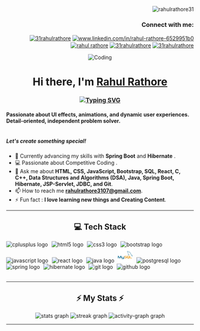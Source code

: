 <p align="right"> <img src="https://komarev.com/ghpvc/?username=rahulrathore31&label=Profile%20views&color=0e75b6&style=flat" alt="rahulrathore31" /> </p>
<h3 align="right">Connect with me:</h3>
<p align="right">
<a href="https://twitter.com/31rahulrathore" target="blank"><img align="center" src="https://raw.githubusercontent.com/rahuldkjain/github-profile-readme-generator/master/src/images/icons/Social/twitter.svg" alt="31rahulrathore" height="30" width="40" /></a>
<a href="https://linkedin.com/in/www.linkedin.com/in/rahul-rathore-6529951b0" target="blank"><img align="center" src="https://raw.githubusercontent.com/rahuldkjain/github-profile-readme-generator/master/src/images/icons/Social/linked-in-alt.svg" alt="www.linkedin.com/in/rahul-rathore-6529951b0" height="30" width="40" /></a>
<a href="https://fb.com/rahul rathore" target="blank"><img align="center" src="https://raw.githubusercontent.com/rahuldkjain/github-profile-readme-generator/master/src/images/icons/Social/facebook.svg" alt="rahul rathore" height="30" width="40" /></a>
<a href="https://instagram.com/31rahulrathore" target="blank"><img align="center" src="https://raw.githubusercontent.com/rahuldkjain/github-profile-readme-generator/master/src/images/icons/Social/instagram.svg" alt="31rahulrathore" height="30" width="40" /></a>
<a href="https://www.linkedin.com/feed/" target="blank"><img align="center" 
src="https://cdn.worldvectorlogo.com/logos/linkedin-icon.svg" 
alt="31rahulrathore" height="30" width="40" /></a>
</p>

<div align="center">
<img align="center" alt="Coding" width="400" src="https://cdn.dribbble.com/users/1162077/screenshots/3848914/programmer.gif">
</div>
<h1 align="center">Hi there, I'm <a href="https://www.linkedin.com/in/uday-sharma-602b33267/">Rahul Rathore</a>
<h3 align="center"><a href="https://git.io/typing-svg"><img src="https://readme-typing-svg.demolab.com?font=Fira+Code&size=25&pause=1000&color=19FFD6&center=true&vCenter=true&width=800&lines=A+passionate+Java+developer+from+India" alt="Typing SVG" /></a>
</h3>

<h4 align="left">Passionate about UI effects, animations, and dynamic user experiences. Detail-oriented, independent problem solver.<br><br></h4>
<h5>Let's create something special!</h5>

- 🌱 Currently advancing my skills with <b>Spring Boot</b> and <b>Hibernate</b> .
- 💻 Passionate about Competitive Coding .
- 💬 Ask me about **HTML, CSS, JavaScript, Bootstrap, SQL, React, C, C++, Data Structures and Algorithms (DSA), Java, Spring Boot, Hibernate, JSP-Servlet, JDBC, and Git**.
- 📫 How to reach me **rahulrathore3107@gmail.com**.
- ⚡ Fun fact : **I love learning new things and Creating Content**.

<hr/>



<h2 align="center">💻 Tech Stack </h2>

<div align="left">
   <img src="https://img.shields.io/badge/C++-00599C?logo=cplusplus&logoColor=white&style=for-the-badge" height="36" alt="cplusplus logo"  />
  <img width="2" />
  <img src="https://img.shields.io/badge/HTML5-E34F26?logo=html5&logoColor=white&style=for-the-badge" height="36" alt="html5 logo"  />
  <img width="2" />
  <img src="https://img.shields.io/badge/CSS3-1572B6?logo=css3&logoColor=white&style=for-the-badge" height="36" alt="css3 logo"  />
  <img width="2" />
  <img src="https://img.shields.io/badge/Bootstrap-7952B3?logo=bootstrap&logoColor=white&style=for-the-badge" height="36" alt="bootstrap logo"  />
  <img width="2" />
  <img src="https://cdn.jsdelivr.net/gh/devicons/devicon/icons/javascript/javascript-original.svg" height="36" alt="javascript logo"  />
  <img width="2" />
  <img src="https://img.shields.io/badge/React-61DAFB?logo=react&logoColor=black&style=for-the-badge" height="36" alt="react logo"  />
  <img width="2" />
  <img src="https://cdn.jsdelivr.net/gh/devicons/devicon/icons/java/java-original.svg" height="36" alt="java logo"  />
  <img width="2" />
  <img src="https://raw.githubusercontent.com/devicons/devicon/master/icons/mysql/mysql-original-wordmark.svg" alt="mysql" width="40" height="40"/>  
  <img width="2" />
  <img src="https://img.shields.io/badge/PostgreSQL-4169E1?logo=postgresql&logoColor=white&style=for-the-badge" height="36" alt="postgresql logo"  />
  <img width="2" />
  <img src="https://img.shields.io/badge/Spring-6DB33F?logo=spring&logoColor=black&style=for-the-badge" height="36" alt="spring logo"  />
  <img width="2" />
  <img src="https://img.shields.io/badge/Hibernate-59666C?logo=hibernate&logoColor=white&style=for-the-badge" height="36" alt="hibernate logo"  />
  <img width="2" />
  <img src="https://img.shields.io/badge/Git-F05032?logo=git&logoColor=white&style=for-the-badge" height="36" alt="git logo"  />
  <img width="2" />
  <img src="https://img.shields.io/badge/GitHub-181717?logo=github&logoColor=white&style=for-the-badge" height="36" alt="github logo"  />
  <img width="2" />
  <!--<img src="https://www.vectorlogo.zone/logos/adobe_illustrator/adobe_illustrator-icon.svg" alt="illustrator" width="40" height="40"/>
  <img width="2" />
  <img src="https://raw.githubusercontent.com/devicons/devicon/master/icons/amazonwebservices/amazonwebservices-original-wordmark.svg" alt="aws" width="40" height="40"/>
  <img width="2" />
  <img src="https://raw.githubusercontent.com/devicons/devicon/master/icons/docker/docker-original-wordmark.svg" alt="docker" width="40" height="40"/>
  <img width="2" /-->
</div>
<br clear="both">
<hr/>

<div align="center">
  <h2 align="center">⚡ My Stats ⚡</h2>
  <img src="https://github-readme-stats.vercel.app/api?username=RahulRathore31&hide_title=false&hide_rank=false&show_icons=true&include_all_commits=true&count_private=true&disable_animations=false&theme=codeSTACKr&locale=en&hide_border=false&order=1" height="130" alt="stats graph"  />
  <img src="https://streak-stats.demolab.com?user=RahulRathore31&locale=en&mode=daily&theme=codeSTACKr&hide_border=false&border_radius=5&order=3" height="130" alt="streak graph"  />
  <img src="https://github-readme-activity-graph.vercel.app/graph?username=RahulRathore31&radius=16&theme=modern-lilac&area=true&order=5&hide_border=false" height="210" alt="activity-graph graph"  />
</div>
<hr/>
<!-- <div align="center">

  <h2>🐍 My Contributions 🐍</h2>
  <br>
  <img alt="snake eating my contributions" src="https://raw.githubusercontent.com/salesp07/salesp07/output/github-contribution-grid-snake.svg" />
  
  <br/><br/><br/>
</div> -->
